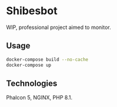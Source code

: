 # Shibesbot

WIP, professional project aimed to monitor.

## Usage

```bash
docker-compose build --no-cache
docker-compose up
```

## Technologies

Phalcon 5, NGINX, PHP 8.1.